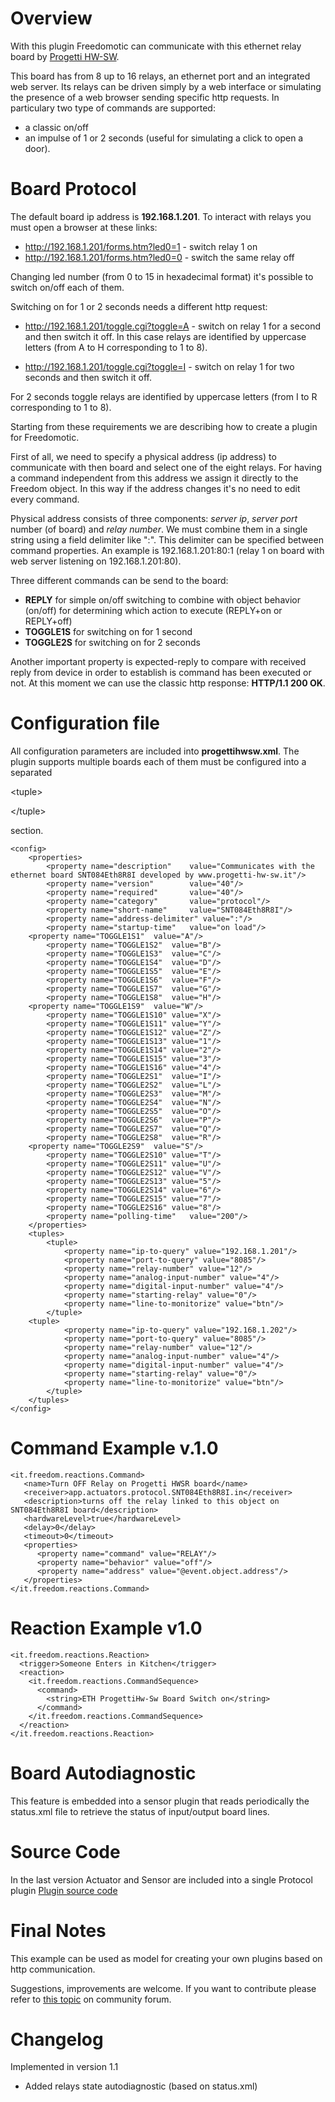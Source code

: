 # Overview #

With this plugin Freedomotic can communicate with this ethernet relay board by [Progetti HW-SW](http://www.progetti-hw-sw.it/relays_ethernet_board.htm).

This board has from 8 up to 16 relays, an ethernet port and an integrated web server. Its relays can be driven simply by a web interface or simulating the presence of a web browser sending specific http requests.
In particulary two type of commands are supported:

  * a classic on/off
  * an impulse of 1 or 2 seconds (useful for simulating a click to open a door).



# Board Protocol #

The default board ip address is **192.168.1.201**. To interact with relays you must open a browser at these links:

  * http://192.168.1.201/forms.htm?led0=1 - switch relay 1 on
  * http://192.168.1.201/forms.htm?led0=0 - switch the same relay off

Changing led number (from 0 to 15 in hexadecimal format) it's possible to switch on/off each of them.

Switching on for 1 or 2 seconds needs a different http request:

  * http://192.168.1.201/toggle.cgi?toggle=A - switch on relay 1 for a second and then switch it off. In this case relays are identified by uppercase letters (from A to H corresponding to 1 to 8).

  * http://192.168.1.201/toggle.cgi?toggle=I  - switch on relay 1 for two seconds and then switch it off.

For 2 seconds toggle relays are identified by uppercase letters (from I to R corresponding to 1 to 8).


Starting from these requirements we are describing how to create a plugin for Freedomotic.

First of all, we need to specify a physical address (ip address) to communicate with then board and select one of the eight relays. For having a command independent from this address we assign it directly to the Freedom object. In this way if the address changes it's no need to edit every command.

Physical address consists of three components: _server ip_, _server port_ number (of board) and _relay number_.
We must combine them in a single string using a field delimiter like ":". This delimiter can be specified between command properties. An example is 192.168.1.201:80:1 (relay 1 on board with web server listening on 192.168.1.201:80).

Three different commands can be send to the board:
  * **REPLY** for simple on/off switching to combine with object behavior (on/off) for determining which action to execute (REPLY+on or REPLY+off)
  * **TOGGLE1S** for switching on for 1 second
  * **TOGGLE2S** for switching on for 2 seconds

Another important property is expected-reply to compare with received reply from device in order to establish is command has been executed or not. At this moment we can use the classic http response: **HTTP/1.1 200 OK**.

# Configuration file #

All configuration parameters are included into **progettihwsw.xml**. The plugin supports multiple boards each of them must be configured into a separated 

&lt;tuple&gt;



&lt;/tuple&gt;

 section.
```
<config>
    <properties>
        <property name="description"    value="Communicates with the ethernet board SNT084Eth8R8I developed by www.progetti-hw-sw.it"/>
        <property name="version"        value="40"/>
        <property name="required"       value="40"/>
        <property name="category"       value="protocol"/>
        <property name="short-name"     value="SNT084Eth8R8I"/>
        <property name="address-delimiter" value=":"/>
        <property name="startup-time"   value="on load"/>
	<property name="TOGGLE1S1"  value="A"/>
        <property name="TOGGLE1S2"  value="B"/>
        <property name="TOGGLE1S3"  value="C"/>
        <property name="TOGGLE1S4"  value="D"/>
        <property name="TOGGLE1S5"  value="E"/>
        <property name="TOGGLE1S6"  value="F"/>
        <property name="TOGGLE1S7"  value="G"/>
        <property name="TOGGLE1S8"  value="H"/>
	<property name="TOGGLE1S9"  value="W"/>
        <property name="TOGGLE1S10" value="X"/>
        <property name="TOGGLE1S11" value="Y"/>
        <property name="TOGGLE1S12" value="Z"/>
        <property name="TOGGLE1S13" value="1"/>
        <property name="TOGGLE1S14" value="2"/>
        <property name="TOGGLE1S15" value="3"/>
        <property name="TOGGLE1S16" value="4"/>
        <property name="TOGGLE2S1"  value="I"/>
        <property name="TOGGLE2S2"  value="L"/>
        <property name="TOGGLE2S3"  value="M"/>
        <property name="TOGGLE2S4"  value="N"/>
        <property name="TOGGLE2S5"  value="O"/>
        <property name="TOGGLE2S6"  value="P"/>
        <property name="TOGGLE2S7"  value="Q"/>
        <property name="TOGGLE2S8"  value="R"/>
	<property name="TOGGLE2S9"  value="S"/>
        <property name="TOGGLE2S10" value="T"/>
        <property name="TOGGLE2S11" value="U"/>
        <property name="TOGGLE2S12" value="V"/>
        <property name="TOGGLE2S13" value="5"/>
        <property name="TOGGLE2S14" value="6"/>
        <property name="TOGGLE2S15" value="7"/>
        <property name="TOGGLE2S16" value="8"/>
        <property name="polling-time"   value="200"/>
    </properties>
    <tuples>
        <tuple>
            <property name="ip-to-query" value="192.168.1.201"/>
            <property name="port-to-query" value="8085"/>
            <property name="relay-number" value="12"/>
            <property name="analog-input-number" value="4"/>
            <property name="digital-input-number" value="4"/>
            <property name="starting-relay" value="0"/>
            <property name="line-to-monitorize" value="btn"/>
        </tuple>
	<tuple>
            <property name="ip-to-query" value="192.168.1.202"/>
            <property name="port-to-query" value="8085"/>
            <property name="relay-number" value="12"/>
            <property name="analog-input-number" value="4"/>
            <property name="digital-input-number" value="4"/>
            <property name="starting-relay" value="0"/>
            <property name="line-to-monitorize" value="btn"/>
        </tuple>
    </tuples>
</config>
```


# Command Example v.1.0 #

```
<it.freedom.reactions.Command>
   <name>Turn OFF Relay on Progetti HWSR board</name> 
   <receiver>app.actuators.protocol.SNT084Eth8R8I.in</receiver>  
   <description>turns off the relay linked to this object on SNT084Eth8R8I board</description>  
   <hardwareLevel>true</hardwareLevel>    
   <delay>0</delay>  
   <timeout>0</timeout>   
   <properties>
      <property name="command" value="RELAY"/> 
      <property name="behavior" value="off"/>        
      <property name="address" value="@event.object.address"/> 
   </properties>    
</it.freedom.reactions.Command> 
```

# Reaction Example v1.0 #

```
<it.freedom.reactions.Reaction>
  <trigger>Someone Enters in Kitchen</trigger>
  <reaction>
    <it.freedom.reactions.CommandSequence>
      <command>
        <string>ETH ProgettiHw-Sw Board Switch on</string>
      </command>
    </it.freedom.reactions.CommandSequence>
  </reaction>
</it.freedom.reactions.Reaction>
```


# Board Autodiagnostic #

This feature is embedded into a sensor plugin that reads periodically the status.xml file to retrieve the status of input/output board lines.

# Source Code #

In the last version Actuator and Sensor are included into a single Protocol plugin
[Plugin source code](http://code.google.com/p/freedomotic/source/browse/trunk/ETHProgettiHwSw/src/it/freedom/cicolella/ETHProgettiHwSw.java?spec=svn2297&r=2297)


# Final Notes #

This example can be used as model for creating your own plugins based on http communication.

Suggestions, improvements are welcome.
If you want to contribute please refer to [this topic](http://www.freedomotic.com/forum/6/178) on community forum.

# Changelog #
Implemented in version 1.1

  * Added relays state autodiagnostic (based on status.xml)